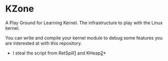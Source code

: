 # KZone
A Play Ground for Learning Kernel. The infrastructure to play with the Linux kernel.

You can write and compile your kernel module to debug some features you are interested at with this repository.

* I steal the script from RetSpill[1] and KHeap[2]*




[1]: https://github.com/sefcom/RetSpill
[2]: https://github.com/sefcom/KHeaps
